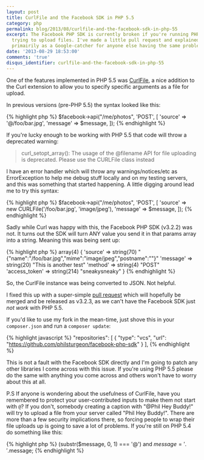 ```yaml
---
layout: post
title: CurlFile and the Facebook SDK in PHP 5.5
category: php
permalink: blog/2013/08/curlfile-and-the-facebook-sdk-in-php-55
excerpt: The Facebook PHP SDK is currently broken if you're running PHP 5.5 and are
  trying to upload files. I've made a little pull request and explained what is happening,
  primairily as a Google-catcher for anyone else having the same problem.
date: '2013-08-29 18:53:00'
comments: 'true'
disqus_identifier: curlfile-and-the-facebook-sdk-in-php-55
---
```


One of the features implemented in PHP 5.5 was [CurlFile](http://us2.php.net/manual/en/class.curlfile.php), a nice addition to the Curl extension to allow you to specify specific arguments as a file for upload.

In previous versions (pre-PHP 5.5) the syntax looked like this:

{% highlight php %}
$facebook->api("/me/photos", 'POST', [
    'source' => '@/foo/bar.jpg',
    'message' => $message,
]);
{% endhighlight %}
    
If you're lucky enough to be working with PHP 5.5 that code will throw a deprecated warning:

> curl\_setopt\_array(): The usage of the @filename API for file uploading is deprecated. Please use the CURLFile class instead

I have an error handler which will throw any warnings/notices/etc as ErrorException to help me debug stuff locally and on my testing servers, and this was something that started happening. A little digging around lead me to try this syntax:

{% highlight php %}
$facebook->api("/me/photos", 'POST', [
    'source' => new CURLFile('/foo/bar.jpg', 'image/jpeg'),
    'message' => $message,
]);
{% endhighlight %}
    
Sadly while Curl was happy with this, the Facebook PHP SDK (v3.2.2) was not. It turns out the SDK will turn ANY value you send it in that params array into a string. Meaning this was being sent up:

{% highlight php %}
array(4) { 'source' => string(70) "{"name":"\/foo\/bar.jpg","mime":"image\/jpeg","postname":""}" 'message' => string(20) "This is another test" 'method' => string(4) "POST" 'access_token' => string(214) "sneakysneaky" }
{% endhighlight %}
    
So, the CurlFile instance was being converted to JSON. Not helpful.

I fixed this up with a super-simple [pull request](https://github.com/facebook/facebook-php-sdk/pull/89) which will hopefully be merged and be released as v3.2.3, as we can't have the Facebook SDK just *not work* with PHP 5.5.

If you'd like to use my fork in the mean-time, just shove this in your `composer.json` and run a `composer update`:

{% highlight javascript %}
    "repositories": [
        {
            "type": "vcs",
            "url": "https://github.com/philsturgeon/facebook-php-sdk"
        }
    ],
{% endhighlight %}

This is not a fault with the Facebook SDK directly and I'm going to patch any other libraries I come across with this issue. If you're using PHP 5.5 please do the same with anything you come across and others won't have to worry about this at all.

P.S If anyone is wondering about the usefulness of CurlFile, have you remembered to protect your user-contributed inputs to make them not start with `@`? If you don't, somebody creating a caption with "@Phil Hey Buddy!" will try to upload a file from your server called "Phil Hey Buddy!". There are more than a few security implications there, so forcing people to wrap their file uploads up is going to save a lot of problems. If you're still on PHP 5.4 do something like this:

{% highlight php %}
(substr($message, 0, 1) === '@') and $message = '.'.$message;
{% endhighlight %}